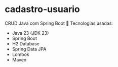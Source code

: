 # cadastro-usuario
CRUD Java com Spring Boot 
🔧 Tecnologias usadas:
* Java 23 (JDK 23)
* Spring Boot
* H2 Database
* Spring Data JPA
* Lombok
* Maven
